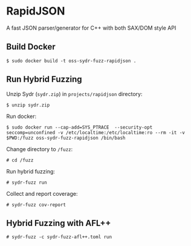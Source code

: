 # RapidJSON

A fast JSON parser/generator for C++ with both SAX/DOM style API

## Build Docker

    $ sudo docker build -t oss-sydr-fuzz-rapidjson .

## Run Hybrid Fuzzing

Unzip Sydr (`sydr.zip`) in `projects/rapidjson` directory:

    $ unzip sydr.zip

Run docker:

    $ sudo docker run --cap-add=SYS_PTRACE  --security-opt seccomp=unconfined -v /etc/localtime:/etc/localtime:ro --rm -it -v $PWD:/fuzz oss-sydr-fuzz-rapidjson /bin/bash

Change directory to `/fuzz`:

    # cd /fuzz

Run hybrid fuzzing:

    # sydr-fuzz run

Collect and report coverage:

    # sydr-fuzz cov-report

## Hybrid Fuzzing with AFL++

    # sydr-fuzz -c sydr-fuzz-afl++.toml run
